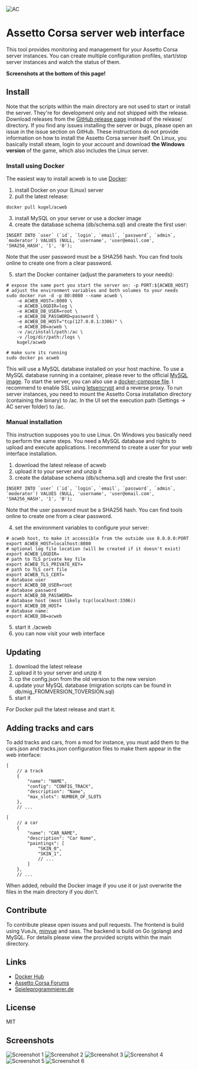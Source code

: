 ![AC](aclogo.png)

# Assetto Corsa server web interface

This tool provides monitoring and management for your Assetto Corsa server instances. You can create multiple configuration profiles, start/stop server instances and watch the status of them.

**Screenshots at the bottom of this page!**

## Install

Note that the scripts within the main directory are not used to start or install the server. They're for development only and not shipped with the release. Download releases from the [GitHub release page](https://github.com/DeKugelschieber/acweb/releases) instead of the release/ directory. If you find any issues installing the server or bugs, please open an issue in the issue section on GitHub.
These instructions do not provide information on how to install the Assetto Corsa server itself. On Linux, you basically install steam, login to your account and download **the Windows version** of the game, which also includes the Linux server.

### Install using Docker

The easiest way to install acweb is to use [Docker](https://hub.docker.com/r/kugel/acweb/):

1. install Docker on your (Linux) server
2. pull the latest release:

```
docker pull kugel/acweb
```

3. install MySQL on your server or use a docker image
4. create the database schema (db/schema.sql) and create the first user:

```
INSERT INTO `user` (`id`, `login`, `email`, `password`, `admin`, `moderator`) VALUES (NULL, 'username', 'user@email.com', 'SHA256_HASH', '1', '0');
```

Note that the user password must be a SHA256 hash. You can find tools online to create one from a clear password.

5. start the Docker container (adjust the parameters to your needs):

```
# expose the same port you start the server on: -p PORT:${ACWEB_HOST}
# adjust the environment variables and both volumes to your needs
sudo docker run -d -p 80:8080 --name acweb \
    -e ACWEB_HOST=:8080 \
    -e ACWEB_LOGDIR=log \
    -e ACWEB_DB_USER=root \
    -e ACWEB_DB_PASSWORD=password \
    -e ACWEB_DB_HOST="tcp(127.0.0.1:3306)" \
    -e ACWEB_DB=acweb \
    -v /ac/install/path:/ac \
    -v /log/dir/path:/logs \
    kugel/acweb

# make sure its running
sudo docker ps acweb
```

This will use a MySQL database installed on your host machine. To use a MySQL database running in a container, please rever to the official [MySQL image](https://hub.docker.com/_/mysql/). To start the server, you can also use a [docker-compose file](https://docs.docker.com/compose/). I recommend to enable SSL using [letsencrypt](https://letsencrypt.org/) and a reverse proxy. To run server instances, you need to mount the Assetto Corsa installation directory (containing the binary) to /ac. In the UI set the execution path (Settings -> AC server folder) to /ac.

### Manual installation

This instruction supposes you to use Linux. On Windows you basically need to perform the same steps. You need a MySQL database and rights to upload and execute applications. I recommend to create a user for your web interface installation.

1. download the latest release of acweb
2. upload it to your server and unzip it
3. create the database schema (db/schema.sql) and create the first user:

```
INSERT INTO `user` (`id`, `login`, `email`, `password`, `admin`, `moderator`) VALUES (NULL, 'username', 'user@email.com', 'SHA256_HASH', '1', '0');
```

Note that the user password must be a SHA256 hash. You can find tools online to create one from a clear password.

4. set the environment variables to configure your server:

```
# acweb host, to make it accessible from the outside use 0.0.0.0:PORT
export ACWEB_HOST=localhost:8080
# optional log file location (will be created if it doesn't exist)
export ACWEB_LOGDIR=
# path to TLS private key file
export ACWEB_TLS_PRIVATE_KEY=
# path to TLS cert file
export ACWEB_TLS_CERT=
# database user
export ACWEB_DB_USER=root
# database password
export ACWEB_DB_PASSWORD=
# database host (most likely tcp(localhost:3306))
export ACWEB_DB_HOST=
# database name:
export ACWEB_DB=acweb
```

5. start it ./acweb
6. you can now visit your web interface

## Updating

1. download the latest release
2. upload it to your server and unzip it
3. cp the config.json from the old version to the new version
4. update your MySQL database (migration scripts can be found in db/mig_FROMVERSION_TOVERSION.sql)
5. start it

For Docker pull the latest release and start it.

## Adding tracks and cars

To add tracks and cars, from a mod for instance, you must add them to the cars.json and tracks.json configuration files to make them appear in the web interface:

```
[
    // a track
    {
        "name": "NAME",
        "config": "CONFIG_TRACK",
        "description": "Name",
        "max_slots": NUMBER_OF_SLOTS
    },
    // ...
```

```
[
    // a car
    {
        "name": "CAR_NAME",
        "description": "Car Name",
        "paintings": [
            "SKIN_0",
            "SKIN_1",
            // ...
        ]
    },
    // ...
```

When added, rebuild the Docker image if you use it or just overwrite the files in the main directory if you don't.

## Contribute

To contribute please open issues and pull requests. The frontend is build using VueJs, [minvue](https://github.com/DeKugelschieber/vuejs-minify) and sass. The backend is build on Go (golang) and MySQL. For details please view the provided scripts within the main directory.

## Links

* [Docker Hub](https://hub.docker.com/r/kugel/acweb/)
* [Assetto Corsa Forums](http://www.assettocorsa.net/forum/index.php?threads/ac-server-web-interface.44582)
* [Spieleprogrammierer.de](https://www.spieleprogrammierer.de/12-projektvorstellungen-und-stellenangebote/26396-tool-assetto-corsa-server-web-interface/?highlight=)

## License

MIT

## Screenshots

![Screenshot 1](screenshots/screen1.png)
![Screenshot 2](screenshots/screen2.png)
![Screenshot 3](screenshots/screen3.png)
![Screenshot 4](screenshots/screen4.png)
![Screenshot 5](screenshots/screen5.png)
![Screenshot 6](screenshots/screen6.png)
